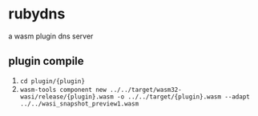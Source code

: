 # rubydns
a wasm plugin dns server

## plugin compile

1. `cd plugin/{plugin}`
2. `wasm-tools component new ../../target/wasm32-wasi/release/{plugin}.wasm -o ../../target/{plugin}.wasm --adapt ../../wasi_snapshot_preview1.wasm`
